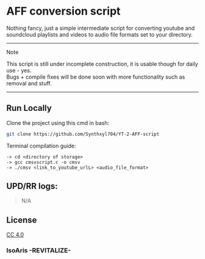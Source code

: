# AFF conversion script
Nothing fancy, just a simple intermediate script for converting youtube and soundcloud playlists and videos to audio file formats set to your directory. <br>
<hr>

> [!NOTE]
> This script is still under incomplete construction, it is usable though for daily use - yes. <br>
> Bugs + compile fixes will be done soon with more functionality such as removal and stuff. <br>

<hr>

## Run Locally

Clone the project using this cmd in bash:
```bash
git clone https://github.com/Synthxyl704/YT-2-AFF-script
```

Terminal compilation guide:
```
-> cd <directory of storage>
-> gcc cmsvscript.c -o cmsv
-> ./cmsv <link_to_youtube_urlL> <audio_file_format>
```

## UPD/RR logs:

> N/A

## License

[CC 4.0]([https://creativecommons.org/licenses/by/4.0/deed.en)

<h3>IsoAris -REVITALIZE-</h3>
